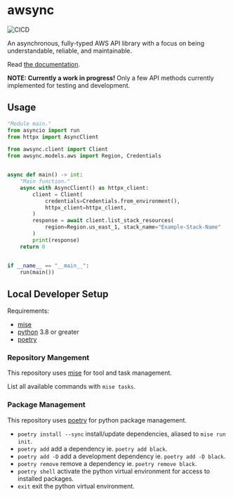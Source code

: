 # awsync

![CICD](https://github.com/JKCT/awsync/actions/workflows/cicd.yaml/badge.svg)

An asynchronous, fully-typed AWS API library with a focus on being understandable, reliable, and maintainable.

Read [the documentation](https://jkct.github.io/awsync/).

**NOTE: Currently a work in progress!**
Only a few API methods currently implemented for testing and development.

## Usage

```python
"Module main."
from asyncio import run
from httpx import AsyncClient

from awsync.client import Client
from awsync.models.aws import Region, Credentials


async def main() -> int:
    "Main function."
    async with AsyncClient() as httpx_client:
        client = Client(
            credentials=Credentials.from_environment(),
            httpx_client=httpx_client,
        )
        response = await client.list_stack_resources(
            region=Region.us_east_1, stack_name="Example-Stack-Name"
        )
        print(response)
    return 0


if __name__ == "__main__":
    run(main())
```

## Local Developer Setup

Requirements:

- [mise](https://mise.jdx.dev/)
- [python](https://www.python.org/) 3.8 or greater
- [poetry](https://python-poetry.org/)

### Repository Mangement

This repository uses [mise](https://mise.jdx.dev/) for tool and task management.

List all available commands with `mise tasks`.

### Package Management

This repository uses [poetry](https://python-poetry.org/) for python package management.

- `poetry install --sync` install/update dependencies, aliased to `mise run init`.
- `poetry add` add a dependency ie. `poetry add black`.
- `poetry add -D` add a development dependency ie. `poetry add -D black`.
- `poetry remove` remove a dependency ie. `poetry remove black`.
- `poetry shell` activate the python virtual environment for access to installed packages.
- `exit` exit the python virtual environment.
